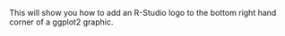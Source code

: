 This will show you how to add an R-Studio logo to the bottom right hand corner of a ggplot2 graphic. 
